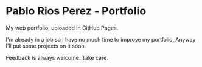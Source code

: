 # Pablo Rios Perez - Portfolio

My web portfolio, uploaded in GitHub Pages.

I'm already in a job so I have no much time to improve my portfolio. Anyway I'll put some projects on it soon.

Feedback is always welcome. Take care.
